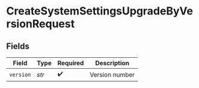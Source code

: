# CreateSystemSettingsUpgradeByVersionRequest


## Fields

| Field              | Type               | Required           | Description        |
| ------------------ | ------------------ | ------------------ | ------------------ |
| `version`          | *str*              | :heavy_check_mark: | Version number     |